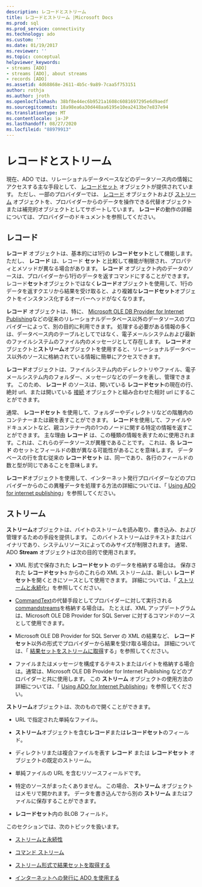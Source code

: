```yaml
---
description: レコードとストリーム
title: レコードとストリーム |Microsoft Docs
ms.prod: sql
ms.prod_service: connectivity
ms.technology: ado
ms.custom: ''
ms.date: 01/19/2017
ms.reviewer: ''
ms.topic: conceptual
helpviewer_keywords:
- streams [ADO]
- streams [ADO], about streams
- records [ADO]
ms.assetid: 4d68868e-2611-4b5c-9a89-7caa5f753151
author: rothja
ms.author: jroth
ms.openlocfilehash: 38bf8e44ec6b9521a1608c6081697295e6d9aedf
ms.sourcegitcommit: 18a98ea6a30d448aa6195e10ea2413be7e837e94
ms.translationtype: MT
ms.contentlocale: ja-JP
ms.lasthandoff: 08/27/2020
ms.locfileid: "88979913"
---
```

# <a name="records-and-streams"></a>レコードとストリーム
現在、ADO では、リレーショナルデータベースなどのデータソース内の情報にアクセスする主な手段として、 [レコードセット](../../../ado/reference/ado-api/recordset-object-ado.md) オブジェクトが提供されています。 ただし、一部のプロバイダーでは、 [レコード](../../../ado/reference/ado-api/record-object-ado.md) オブジェクトおよび [ストリーム](../../../ado/reference/ado-api/stream-object-ado.md) オブジェクトを、プロバイダーからのデータを操作できる代替オブジェクトまたは補完的オブジェクトとしてサポートしています。 **レコード**の動作の詳細については、プロバイダーのドキュメントを参照してください。  
  
## <a name="records"></a>レコード  
 **レコード** オブジェクトは、基本的には1行の **レコードセット**として機能します。 ただし、 **レコード** は、レコード **セット** と比較して機能が制限され、プロパティとメソッドが異なる場合があります。 **レコード** オブジェクト内のデータのソースは、プロバイダーから1行のデータを返すコマンドにすることができます。 レコード**セット**オブジェクトではなく**レコード**オブジェクトを使用して、1行のデータを返すクエリから結果を受け取ると、より複雑な**レコードセット**オブジェクトをインスタンス化するオーバーヘッドがなくなります。  
  
 **レコード** オブジェクトは、特に、 [Microsoft OLE DB Provider for Internet Publishing](../../../ado/guide/appendixes/microsoft-ole-db-provider-for-internet-publishing.md)などの従来のリレーショナルデータベース以外のデータソースのプロバイダーによって、別の目的に利用できます。 処理する必要がある情報の多くは、データベース内のテーブルとしてではなく、電子メールシステムおよび最新のファイルシステムのファイル内のメッセージとして存在します。 **レコード**オブジェクトと**ストリーム**オブジェクトを使用すると、リレーショナルデータベース以外のソースに格納されている情報に簡単にアクセスできます。  
  
 **レコード**オブジェクトは、ファイルシステム内のディレクトリやファイル、電子メールシステム内のフォルダー、メッセージなどのデータを表し、管理できます。 このため、 **レコード** のソースは、開いている **レコードセット**の現在の行、絶対 url、または開いている [接続](../../../ado/reference/ado-api/connection-object-ado.md) オブジェクトと組み合わせた相対 url にすることができます。  
  
 通常、 **レコードセット** を使用して、フォルダーやディレクトリなどの階層内のコンテナーまたは親を表すことができます。 **レコード**を使用して、ファイルやドキュメントなど、親コンテナー内の1つのノードに関する特定の情報を返すことができます。 主な理由 **レコード** は、この種類の情報を表すために使用されます。これは、これらのデータソースが異種であることです。 これは、各 **レコード** のセットとフィールドの数が異なる可能性があることを意味します。 データベースの行を含む従来の **レコードセット** は、同一であり、各行のフィールドの数と型が同じであることを意味します。  
  
 **レコード**オブジェクトを使用して、インターネット発行プロバイダーなどのプロバイダーからのこの異種データを処理する方法の詳細については、「 [Using ADO for internet publishing](../../../ado/guide/data/using-ado-for-internet-publishing.md)」を参照してください。  
  
## <a name="streams"></a>ストリーム  
 **ストリーム**オブジェクトは、バイトのストリームを読み取り、書き込み、および管理するための手段を提供します。 このバイトストリームはテキストまたはバイナリであり、システムリソースによってのみサイズが制限されます。 通常、ADO **Stream** オブジェクトは次の目的で使用されます。  
  
-   XML 形式で保存された **レコードセット** のデータを格納する場合は。 保存された **レコードセット**s からのこれらの XML ストリームは、新しい **レコードセット**を開くときにソースとして使用できます。 詳細については、「 [ストリームと永続](../../../ado/guide/data/streams-and-persistence.md)化」を参照してください。  
  
-   [CommandText](../../../ado/reference/ado-api/commandtext-property-ado.md)の代替手段としてプロバイダーに対して実行される[commandstreams](../../../ado/reference/ado-api/commandstream-property-ado.md)を格納する場合は。 たとえば、XML アップデートグラムは、Microsoft OLE DB Provider for SQL Server に対するコマンドのソースとして使用できます。  
  
-   Microsoft OLE DB Provider for SQL Server の XML の結果など、 **レコードセット**以外の形式でプロバイダーから結果を受け取る場合は。 詳細については、「 [結果セットをストリームに取得](../../../ado/guide/data/retrieving-resultsets-into-streams.md)する」を参照してください。  
  
-   ファイルまたはメッセージを構成するテキストまたはバイトを格納する場合は。通常は、Microsoft OLE DB Provider for Internet Publishing などのプロバイダーと共に使用します。 この **ストリーム** オブジェクトの使用方法の詳細については、「 [Using ADO for Internet Publishing](../../../ado/guide/data/using-ado-for-internet-publishing.md)」を参照してください。  
  
 **ストリーム**オブジェクトは、次のもので開くことができます。  
  
-   URL で指定された単純なファイル。  
  
-   **ストリーム**オブジェクトを含む**レコード**または**レコードセット**のフィールド。  
  
-   ディレクトリまたは複合ファイルを表す **レコード** または **レコードセット** オブジェクトの既定のストリーム。  
  
-   単純ファイルの URL を含むリソースフィールドです。  
  
-   特定のソースがまったくありません。 この場合、 **ストリーム** オブジェクトはメモリで開かれます。 データを書き込んでから別の **ストリーム** またはファイルに保存することができます。  
  
-   **レコードセット**内の BLOB フィールド。  
  
 このセクションでは、次のトピックを扱います。  
  
-   [ストリームと永続性](../../../ado/guide/data/streams-and-persistence.md)  
  
-   [コマンド ストリーム](../../../ado/guide/data/command-streams.md)  
  
-   [ストリーム形式で結果セットを取得する](../../../ado/guide/data/retrieving-resultsets-into-streams.md)  
  
-   [インターネットへの発行に ADO を使用する](../../../ado/guide/data/using-ado-for-internet-publishing.md)
